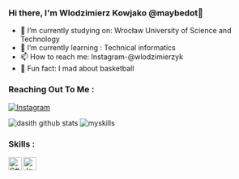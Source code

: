 ### Hi there, I'm Wlodzimierz Kowjako @maybedot👋


- 🏫 I’m currently studying on: Wrocław University of Science and Technology
- 🌱 I’m currently learning : Technical informatics
- 📫 How to reach me: Instagram-@wlodzimierzyk
- 🏀 Fun fact: I mad about basketball

### Reaching Out To Me : <br/>

[![Instagram](https://img.shields.io/badge/Instagram-222222?&style=flat-square&logo=instagram&logoColor=white&link=https://www.instagram.com/wlodzimierzyk/)](https://www.instagram.com/wlodzimierzyk/)



![dasith github stats](https://github-readme-stats.vercel.app/api?username=Kowjako&count_private=true&show_icons=true&title_color=2BFFF1&icon_color=2BFFF1&text_color=ffffff&bg_color=000000)
![myskills](https://github-readme-stats.vercel.app/api/top-langs/?username=Kowjako&layout=compact&exclude_repo=PingMeRN&title_color=2BFFF1&icon_color=2BFFF1&text_color=ffffff&bg_color=000000)


### Skills : <br/>
<img align="left" alt="C#" width="26px" src="https://raw.githubusercontent.com/jmnote/z-icons/master/svg/csharp.svg" />
<img align="left" alt="Java" width="26px" src="https://raw.githubusercontent.com/jmnote/z-icons/master/svg/java.svg" />

